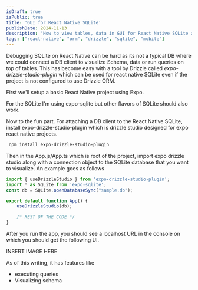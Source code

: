 ```yaml
---
isDraft: true
isPublic: true
title: 'GUI for React Native SQLite'
publishDate: 2024-11-13
description: 'How to view tables, data in GUI for React Native SQLite applications'
tags: ["react-native", "orm", "drizzle", "sqlite", "mobile"]
---
```


Debugging SQLite on React Native can be hard as its not a typical DB where we could connect a DB client to visualize Schema, data or run queries on top of tables. This has become easy with a tool by Drizzle called *expo-drizzle-studio-plugin* which can be used for react native SQLite even if the project is not configured to use Drizzle ORM.

First we'll setup a basic React Native project using Expo.


For the SQLite I'm using expo-sqlite but other flavors of SQLite should also work. 

Now to the fun part. For attaching a DB client to the React Native SQLite, install expo-drizzle-studio-plugin which is drizzle studio designed for expo react native projects.

```bash
 npm install expo-drizzle-studio-plugin 
```

Then in the App.js/App.ts which is root of the project, import expo drizzle studio along with a connection object to the SQLite database that you want to visualize. An example goes as follows

```js
import { useDrizzleStudio } from 'expo-drizzle-studio-plugin';
import * as SQLite from 'expo-sqlite';
const db = SQLite.openDatabaseSync("sample.db");

export default function App() {
    useDrizzleStudio(db);

    /* REST OF THE CODE */
}
```

After you run the app, you should see a localhost URL in the console on which you should get the following UI.

INSERT IMAGE HERE

As of this writing, it has features like

- executing queries
- Visualizing schema

